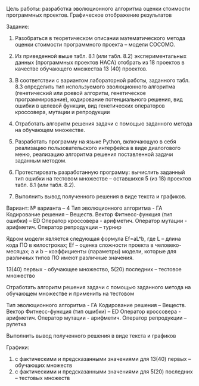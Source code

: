 Цель работы: 
разработка эволюционного алгоритма оценки стоимости программных проектов. Графическое отображение результатов


Задание:
1. Разобраться в теоретическом описании математического метода оценки стоимости программного проекта – модели СОСОМО.

2. Из приведенной выше табл. 8.1 (или табл. 8.2) экспериментальных данных (программных проектов НАСА) отобрать из 18 проектов в качестве обучающего множества 13 (40) проектов.

3. В соответствии с вариантом лабораторной работы, заданного табл. 8.3 определить тип используемого эволюционного алгоритма (генетический или роевой алгоритм, генетическое программирование), кодирование потенциального решения, вид ошибки в целевой функции, вид генетических операторов кроссовера, мутации и репродукции

4. Отработать алгоритм решения задачи с помощью заданного метода на обучающем множестве.

5. Разработать программу на языке Python, включающую в себя реализацию пользовательского интерфейса в виде диалогового меню, реализацию алгоритма решения поставленной задачи заданным методом.

6. Протестировать разработанную программу: вычислить заданный тип ошибки на тестовом множестве – оставшихся 5 (из 18) проектов табл. 8.1 (или табл. 8.2).

5. Выполнить вывод полученного решения в виде текста и графиков.




Вариант:
№ варианта – 4
Тип эволюционного алгоритма - ГА
Кодирование решения – Веществ. Вектор
Фитнесс-функция (тип ошибки) – ED
Оператор кроссовера - арифметич.
Оператор мутации - арифметич.
Оператор репродукции – турнир


Ядром модели является следующая формула Ef=aL^b, где L – длина кода ПО в килостроках; Ef – оценка сложности проекта в человеко-месяцах; a и b – коэффициенты (параметры) модели, которые для различных типов ПО имеют различные значения.


13(40) первых - обучающее множество, 5(20) последних – тестовое множество

Отработать алгоритм решения задачи с помощью заданного метода на обучающем множестве и применить на тестовом

Тип эволюционного алгоритма - ГА
Кодирование решения – Веществ. Вектор
Фитнесс-функция (тип ошибки) – ED
Оператор кроссовера - арифметич.
Оператор мутации - арифметич.
Оператор репродукции – рулетка

Выполнить вывод полученного решения в виде текста и графиков

Графики:
1. с фактическими и предсказанными значениями для 13(40) первых – обучающих множеств
2. с фактическими и предсказанными значениями для 5(20) последних – тестовых множеств
